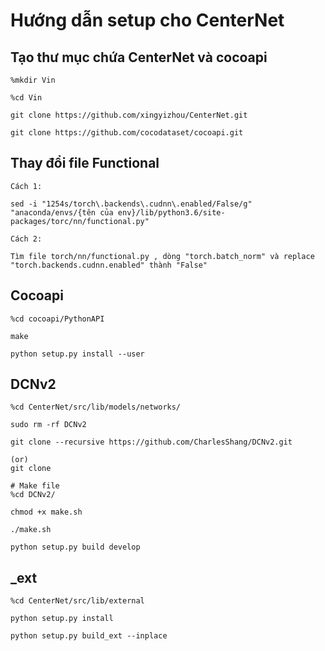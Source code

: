 # Hướng dẫn setup cho CenterNet
## Tạo thư mục chứa CenterNet và cocoapi

```
%mkdir Vin 

%cd Vin 

git clone https://github.com/xingyizhou/CenterNet.git

git clone https://github.com/cocodataset/cocoapi.git

```
## Thay đổi file Functional
```
Cách 1: 

sed -i "1254s/torch\.backends\.cudnn\.enabled/False/g" "anaconda/envs/{tên của env}/lib/python3.6/site-packages/torc/nn/functional.py"

Cách 2:

Tìm file torch/nn/functional.py , dòng "torch.batch_norm" và replace "torch.backends.cudnn.enabled" thành "False"
```

## Cocoapi 
```
%cd cocoapi/PythonAPI

make

python setup.py install --user

```

## DCNv2 
```
%cd CenterNet/src/lib/models/networks/

sudo rm -rf DCNv2

git clone --recursive https://github.com/CharlesShang/DCNv2.git

(or)
git clone

# Make file 
%cd DCNv2/

chmod +x make.sh

./make.sh

python setup.py build develop
```

## _ext 
```
%cd CenterNet/src/lib/external

python setup.py install 

python setup.py build_ext --inplace

```
